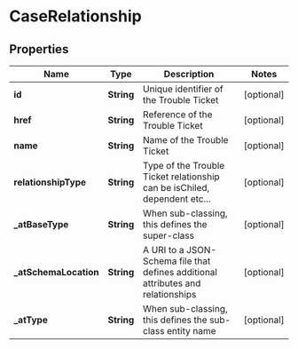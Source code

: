 # CaseRelationship

## Properties
Name | Type | Description | Notes
------------ | ------------- | ------------- | -------------
**id** | **String** | Unique identifier of the Trouble Ticket |  [optional]
**href** | **String** | Reference of the Trouble Ticket |  [optional]
**name** | **String** | Name of the Trouble Ticket |  [optional]
**relationshipType** | **String** | Type of the  Trouble Ticket relationship can be isChiled, dependent etc... |  [optional]
**_atBaseType** | **String** | When sub-classing, this defines the super-class |  [optional]
**_atSchemaLocation** | **String** | A URI to a JSON-Schema file that defines additional attributes and relationships |  [optional]
**_atType** | **String** | When sub-classing, this defines the sub-class entity name |  [optional]
